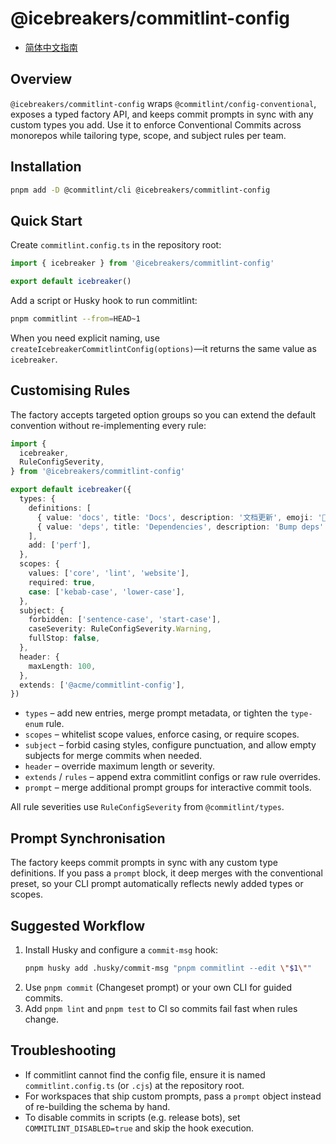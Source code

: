 # @icebreakers/commitlint-config

- [简体中文指南](./README.zh.md)

## Overview

`@icebreakers/commitlint-config` wraps
`@commitlint/config-conventional`, exposes a typed factory API, and keeps
commit prompts in sync with any custom types you add. Use it to enforce
Conventional Commits across monorepos while tailoring type, scope, and
subject rules per team.

## Installation

```bash
pnpm add -D @commitlint/cli @icebreakers/commitlint-config
```

## Quick Start

Create `commitlint.config.ts` in the repository root:

```ts
import { icebreaker } from '@icebreakers/commitlint-config'

export default icebreaker()
```

Add a script or Husky hook to run commitlint:

```bash
pnpm commitlint --from=HEAD~1
```

When you need explicit naming, use
`createIcebreakerCommitlintConfig(options)`—it returns the same value as
`icebreaker`.

## Customising Rules

The factory accepts targeted option groups so you can extend the default
convention without re-implementing every rule:

```ts
import {
  icebreaker,
  RuleConfigSeverity,
} from '@icebreakers/commitlint-config'

export default icebreaker({
  types: {
    definitions: [
      { value: 'docs', title: 'Docs', description: '文档更新', emoji: '📝' },
      { value: 'deps', title: 'Dependencies', description: 'Bump deps' },
    ],
    add: ['perf'],
  },
  scopes: {
    values: ['core', 'lint', 'website'],
    required: true,
    case: ['kebab-case', 'lower-case'],
  },
  subject: {
    forbidden: ['sentence-case', 'start-case'],
    caseSeverity: RuleConfigSeverity.Warning,
    fullStop: false,
  },
  header: {
    maxLength: 100,
  },
  extends: ['@acme/commitlint-config'],
})
```

- `types` – add new entries, merge prompt metadata, or tighten the
  `type-enum` rule.
- `scopes` – whitelist scope values, enforce casing, or require scopes.
- `subject` – forbid casing styles, configure punctuation, and allow empty
  subjects for merge commits when needed.
- `header` – override maximum length or severity.
- `extends` / `rules` – append extra commitlint configs or raw rule
  overrides.
- `prompt` – merge additional prompt groups for interactive commit tools.

All rule severities use `RuleConfigSeverity` from `@commitlint/types`.

## Prompt Synchronisation

The factory keeps commit prompts in sync with any custom type definitions.
If you pass a `prompt` block, it deep merges with the conventional preset,
so your CLI prompt automatically reflects newly added types or scopes.

## Suggested Workflow

1. Install Husky and configure a `commit-msg` hook:
   ```bash
   pnpm husky add .husky/commit-msg "pnpm commitlint --edit \"$1\""
   ```
2. Use `pnpm commit` (Changeset prompt) or your own CLI for guided commits.
3. Add `pnpm lint` and `pnpm test` to CI so commits fail fast when rules
   change.

## Troubleshooting

- If commitlint cannot find the config file, ensure it is named
  `commitlint.config.ts` (or `.cjs`) at the repository root.
- For workspaces that ship custom prompts, pass a `prompt` object instead
  of re-building the schema by hand.
- To disable commits in scripts (e.g. release bots), set
  `COMMITLINT_DISABLED=true` and skip the hook execution.
